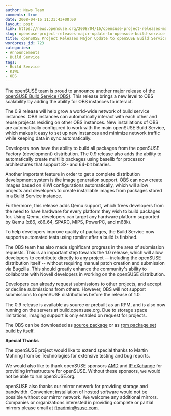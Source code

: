 ```yaml
---
author: News Team
comments: true
date: 2008-04-16 11:31:43+00:00
layout: post
link: https://news.opensuse.org/2008/04/16/opensuse-project-releases-major-update-to-opensuse-build-service/
slug: opensuse-project-releases-major-update-to-opensuse-build-service
title: openSUSE Project Releases Major Update to openSUSE Build Service
wordpress_id: 723
categories:
- Announcements
- Build Service
tags:
- Build Service
- KIWI
- OBS
---
```


The openSUSE team is proud to announce another major release of the [openSUSE Build Service (OBS)](//build.opensuse.org). This release brings a new level to OBS scalability by adding the ability for OBS instances to interact.

The 0.9 release will help grow a world-wide network of build service instances. OBS instances can automatically interact with each other and reuse projects residing on other OBS instances. New installations of OBS are automatically configured to work with the main openSUSE Build Service, which makes it easy to set up new instances and minimize network traffic while keeping data in sync automatically.

<!-- more -->Developers now have the ability to build all packages from the openSUSE Factory (development) distribution. The 0.9 release also adds the ability to automatically create multilib packages using baselib for processor architectures that support 32- and 64-bit binaries.

Another important feature in order to get a complete distribution development system is the image generation support. OBS can now create images based on KIWI configurations automatically, which will allow projects and developers to create installable images from packages stored in a Build Service instance.

Furthermore, this release adds Qemu support, which frees developers from the need to have hardware for every platform they wish to build packages for. Using Qemu, developers can target any hardware platform supported by Qemu (x86, x86_64, SPARC, MIPS, PowerPC, and m68k).

To help developers improve quality of packages, the Build Service now supports automated tests using rpmlint after a build is finished.

The OBS team has also made significant progress in the area of submission requests. This is an important step towards the 1.0 release, which will allow developers to contribute directly to any project -- including the openSUSE distribution itself -- without requiring manual patch creation and submission via Bugzilla. This should greatly enhance the community's ability to collaborate with Novell developers in working on the openSUSE distribution.

Developers can already request submissions to other projects, and accept or decline submissions from others. However, OBS will not support submissions to openSUSE distributions before the release of 1.0.

The 0.9 release is available as source or prebuilt as an RPM, and is also now running on the servers at build.opensuse.org. Due to storage space limitations, imaging support is only enabled on request for projects.

The OBS can be downloaded as [source package](//forge.novell.com/modules/xfmod/project/?opensuse) or as [rpm package set build](//software.opensuse.org/search?baseproject=openSUSE%3ATools&q=obs_server) by itself.

**Special Thanks**

The openSUSE project would like to extend special thanks to Martin Mohring from 5e Technologies for extensive testing and bug reports.

We would also like to thank openSUSE sponsors [AMD](//en.opensuse.org/Sponsors) and [IP eXchange](//en.opensuse.org/Sponsors) for providing infrastructure for openSUSE. Without these sponsors, we would not be able to run openSUSE.org.

openSUSE also thanks our mirror network for providing storage and bandwidth. Convenient installation of hosted software would not be possible without our mirror network. We welcome any additional mirrors. Companies or organizations interested in providing complete or partial mirrors please email at ftpadmin@suse.com.
